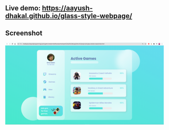 ## Live demo: https://aayush-dhakal.github.io/glass-style-webpage/

## Screenshot

![](https://github.com/aayush-dhakal/glass-style-webpage/blob/master/screenshot.png?raw=true)
